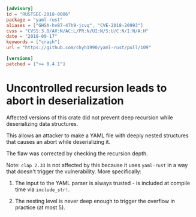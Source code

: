 ```toml
[advisory]
id = "RUSTSEC-2018-0006"
package = "yaml-rust"
aliases = ["GHSA-hv87-47h9-jcvq", "CVE-2018-20993"]
cvss = "CVSS:3.0/AV:N/AC:L/PR:N/UI:N/S:U/C:N/I:N/A:H"
date = "2018-09-17"
keywords = ["crash"]
url = "https://github.com/chyh1990/yaml-rust/pull/109"

[versions]
patched = [">= 0.4.1"]
```

# Uncontrolled recursion leads to abort in deserialization

Affected versions of this crate did not prevent deep recursion while
deserializing data structures.

This allows an attacker to make a YAML file with deeply nested structures
that causes an abort while deserializing it.

The flaw was corrected by checking the recursion depth.

Note: `clap 2.33` is not affected by this because it uses `yaml-rust`
in a way that doesn't trigger the vulnerability. More specifically:

1. The input to the YAML parser is always trusted - is included at compile
time via `include_str!`.

2. The nesting level is never deep enough to trigger the overflow in practice
(at most 5).
